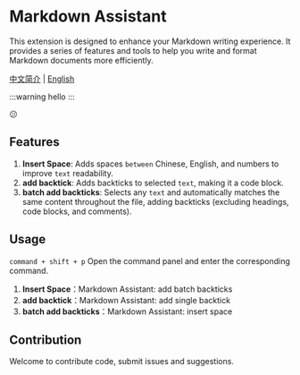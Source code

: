 # Markdown Assistant

This extension is designed to enhance your Markdown writing experience. It provides a series of features and tools to help you write and format Markdown documents more efficiently.

[中文简介](./README_zh.md) | [English](./README.md)

:::warning
hello
:::


:confused:

## Features

1. **Insert Space**: Adds spaces `between` Chinese, English, and numbers to improve `text` readability.
2. **add backtick**: Adds backticks to selected `text`, making it a code block.
3. **batch add backticks**: Selects any `text` and automatically matches the same content throughout the file, adding backticks (excluding headings, code blocks, and comments).

## Usage

`command + shift + p` Open the command panel and enter the corresponding command.

1. **Insert Space**：Markdown Assistant: add batch backticks
2. **add backtick**：Markdown Assistant: add single backtick
3. **batch add backticks**：Markdown Assistant: insert space

## Contribution

Welcome to contribute code, submit issues and suggestions.


